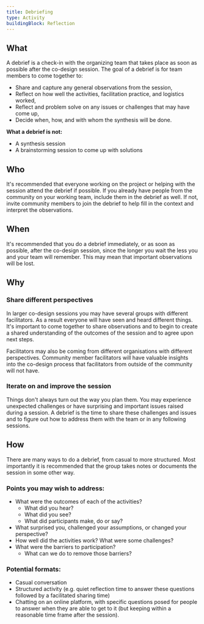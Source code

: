 ```yaml
---
title: Debriefing
type: Activity
buildingBlock: Reflection
---
```

## What

A debrief is a check-in with the organizing team that takes place as soon as possible after the co-design session. The goal of a debrief is for team members to come together to:

- Share and capture any general observations from the session,
- Reflect on how well the activities, facilitation practice, and logistics worked,
- Reflect and problem solve on any issues or challenges that may have come up,
- Decide when, how, and with whom the synthesis will be done.

**What a debrief is not:**

- A synthesis session
- A brainstorming session to come up with solutions

## Who

It's recommended that everyone working on the project or helping with the session attend the debrief if possible. If you already have people from the community on your working team, include them in the debrief as well. If not, invite community members to join the debrief to help fill in the context and interpret the observations.

## When

It's recommended that you do a debrief immediately, or as soon as possible, after the co-design session, since the longer you wait the less you and your team will remember. This may mean that important observations will be lost.

## Why

### Share different perspectives

In larger co-design sessions you may have several groups with different facilitators. As a result everyone will have seen and heard different things. It's important to come together to share observations and to begin to create a shared understanding of the outcomes of the session and to agree upon next steps.

Facilitators may also be coming from different organisations with different perspectives. Community member facilitators will have valuable insights into the co-design process that facilitators from outside of the community will not have.

### Iterate on and improve the session

Things don't always turn out the way you plan them. You may experience unexpected challenges or have surprising and important issues raised during a session. A debrief is the time to share these challenges and issues and to figure out how to address them with the team or in any following sessions.

## How

There are many ways to do a debrief, from casual to more structured. Most importantly it is recommended that the group takes notes or documents the session in some other way.

### Points you may wish to address:

- What were the outcomes of each of the activities?
    - What did you hear?
    - What did you see?
    - What did participants make, do or say?
- What surprised you, challenged your assumptions, or changed your perspective?
- How well did the activities work? What were some challenges?
- What were the barriers to participation?
    - What can we do to remove those barriers?

### Potential formats:

- Casual conversation
- Structured activity (e.g. quiet reflection time to answer these questions followed by a facilitated sharing time)
- Chatting on an online platform, with specific questions posed for people to answer when they are able to get to it (but keeping within a reasonable time frame after the session).